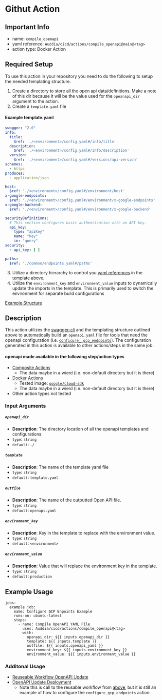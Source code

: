 # Githut Action

## Important Info
* name: `compile_openapi`
* yaml reference: `Auddia/cicd/actions/compile_openapi@main@<tag>`
* action type: Docker Action

## Required Setup
To use this action in your repository you need to do the following to setup the needed templating structure.

1. Create a directory to store all the open api data/definitions. Make a note of this dir because it will be the value used for the `opeanapi_dir` argument to the action.
2. Create a `template.yaml` file 
#### Example template.yaml
```yaml
swagger: "2.0"
info:
  title:
    $ref: './<environment>/config.yaml#/info/title'
  description:
    $ref: './<environment>/config.yaml#/info/description'
  version:
    $ref: './<environment>/config.yaml#/versions/api-version'
schemes:
  - https
produces:
  - application/json

host:
  $ref: './<environment>/config.yaml#/environment/host'
x-google-endpoints:
  $ref: './<environment>/config.yaml#/environment/x-google-endpoints'
x-google-backend:
  $ref: './<environment>/config.yaml#/environment/x-google-backend'

securityDefinitions:
  # This section configures basic authentication with an API key.
  api_key:
    type: "apiKey"
    name: "key"
    in: "query"
security:
  - api_key: [ ]

paths:
  $ref: './common/endpoints.yaml#/paths'
```
3. Utilize a directory hierarchy to control you [yaml references](https://github.com/OAI/OpenAPI-Specification/blob/main/versions/2.0.md#reference-object) in the template above. 
4. Utilize the `environment_key` and `environment_value` inputs to dynamically update the imports in the template. This is primarily used to switch the environment for separate build configurations

[Example Structure](https://github.com/Auddia/vodacast-functions/tree/staging/api/data/openapi)

## Description
This action utilizes the [swagger-cli](https://github.com/APIDevTools/swagger-cli) and the templating structure outlined above to automatically build an `openapi.yaml` file for tools that
need the openapi configuration (i.e. [`conficure_ gcp_endpoints`](../configure_gcp_endpoints/README.md)). The configuration generated in this action is available to other actions/steps in the same job.

#### openapi made available in the following step/action types
* [Composite Actions](https://docs.github.com/en/actions/creating-actions/creating-a-composite-action) 
  * The data maybe in a wierd (i.e. non-default directory but it is there) 
* [Docker Actions](https://docs.github.com/en/actions/creating-actions/creating-a-docker-container-action)
    * Tested image: [`google/cloud-sdk`](https://hub.docker.com/r/google/cloud-sdk/)
    * The data maybe in a wierd (i.e. non-default directory but it is there)
* Other action types not tested

### Input Arguments

##### `openapi_dir`
* **Description**: The directory location of all the openapi templates and configurations
* `type`: `string`
* `default`: `./`

##### `template`
* **Description**: The name of the template yaml file
* `type`: `string`
* `default`: `template.yaml`

##### `outfile`
* **Description**: The name of the outputted Open API file.
* `type`: `string`
* `default`: `openapi.yaml`

##### `environment_key`
* **Description**: Key in the template to replace with the environment value.
* `type`: `string`
* `default`: `<environment>`

##### `environment_value`
* **Description**: Value that will replace the environment key in the template.
* `type`: `string`
* `default`: `production`

## Example Usage

```
jobs:
  example job:
    name: Configure GCP Enpoints Example
    runs-on: ubuntu-latest
    steps:
      - name: Compile OpenAPI YAML File
        uses: Auddia/cicd/actions/compile_openapi@<tag>
        with:
          openapi_dir: ${{ inputs.openapi_dir }}
          template: ${{ inputs.template }}
          outfile: ${{ inputs.openapi_yaml }}
          environment_key: ${{ inputs.environment_key }}
          environment_value: ${{ inputs.environment_value }}
```

### Additonal Usage
* [Reuseable Workflow OpenAPI Update](../../.github/workflows/openapi_update.yml)
* [OpenAPI Update Deployment](https://github.com/Auddia/vodacast-functions/blob/staging/.github/workflows/deployments.yml#L7)
    * Note this is call to the reusable workflow from [above](../../.github/workflows/openapi_update.yml), but it is still an example of how to configure the `configure_gcp_endpoints` action.
